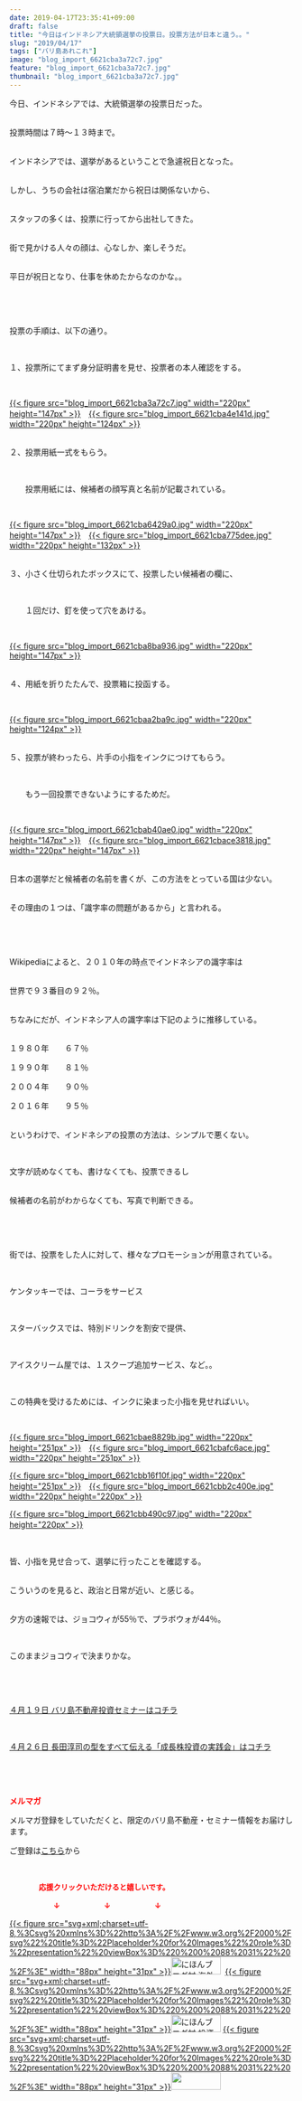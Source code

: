 ```yaml
---
date: 2019-04-17T23:35:41+09:00
draft: false
title: "今日はインドネシア大統領選挙の投票日。投票方法が日本と違う。。"
slug: "2019/04/17"
tags: ["バリ島あれこれ"]
image: "blog_import_6621cba3a72c7.jpg"
feature: "blog_import_6621cba3a72c7.jpg"
thumbnail: "blog_import_6621cba3a72c7.jpg"
---
```

<p>今日、インドネシアでは、大統領選挙の投票日だった。</p><p><br/>投票時間は７時～１３時まで。</p><p><br/>インドネシアでは、選挙があるということで急遽祝日となった。</p><p><br/>しかし、うちの会社は宿泊業だから祝日は関係ないから、</p><p><br/>スタッフの多くは、投票に行ってから出社してきた。</p><p><br/>街で見かける人々の顔は、心なしか、楽しそうだ。</p><p><br/>平日が祝日となり、仕事を休めたからなのかな。。</p><p> </p><p> </p><p>投票の手順は、以下の通り。</p><p> </p><p>１、投票所にてまず身分証明書を見せ、投票者の本人確認をする。</p><p> </p><p><a href="blog_import_6621cba3a72c7.jpg">{{< figure src="blog_import_6621cba3a72c7.jpg" width="220px" height="147px" >}}</a>　<a href="blog_import_6621cba4e141d.jpg">{{< figure src="blog_import_6621cba4e141d.jpg" width="220px" height="124px" >}}</a></p><p><br/>２、投票用紙一式をもらう。</p><p> </p><p>　　投票用紙には、候補者の顔写真と名前が記載されている。</p><p> </p><p><a href="blog_import_6621cba6429a0.jpg">{{< figure src="blog_import_6621cba6429a0.jpg" width="220px" height="147px" >}}</a>　<a href="blog_import_6621cba775dee.jpg">{{< figure src="blog_import_6621cba775dee.jpg" width="220px" height="132px" >}}</a></p><p><br/>３、小さく仕切られたボックスにて、投票したい候補者の欄に、</p><p> </p><p>　　１回だけ、釘を使って穴をあける。</p><p> </p><p><a href="blog_import_6621cba8ba936.jpg">{{< figure src="blog_import_6621cba8ba936.jpg" width="220px" height="147px" >}}</a></p><p><br/>４、用紙を折りたたんで、投票箱に投函する。</p><p> </p><p><a href="blog_import_6621cbaa2ba9c.jpg">{{< figure src="blog_import_6621cbaa2ba9c.jpg" width="220px" height="124px" >}}</a></p><p><br/>５、投票が終わったら、片手の小指をインクにつけてもらう。</p><p> </p><p>　　もう一回投票できないようにするためだ。</p><p> </p><p><a href="blog_import_6621cbab40ae0.jpg">{{< figure src="blog_import_6621cbab40ae0.jpg" width="220px" height="147px" >}}</a>　<a href="blog_import_6621cbace3818.jpg">{{< figure src="blog_import_6621cbace3818.jpg" width="220px" height="147px" >}}</a></p><p><br/>日本の選挙だと候補者の名前を書くが、この方法をとっている国は少ない。</p><p><br/>その理由の１つは、「識字率の問題があるから」と言われる。</p><p> </p><p> </p><p>Wikipediaによると、２０１０年の時点でインドネシアの識字率は</p><p><br/>世界で９３番目の９２％。</p><p><br/>ちなみにだが、インドネシア人の識字率は下記のように推移している。</p><p><br/>１９８０年　　６７％</p><p>１９９０年　　８１％</p><p>２００４年　　９０％</p><p>２０１６年　　９５％</p><p><br/>というわけで、インドネシアの投票の方法は、シンプルで悪くない。</p><p> </p><p>文字が読めなくても、書けなくても、投票できるし</p><p><br/>候補者の名前がわからなくても、写真で判断できる。</p><p> </p><p> </p><p>街では、投票をした人に対して、様々なプロモーションが用意されている。</p><p> </p><p>ケンタッキーでは、コーラをサービス</p><p> </p><p>スターバックスでは、特別ドリンクを割安で提供、</p><p> </p><p>アイスクリーム屋では、１スクープ追加サービス、など。。</p><p> </p><p>この特典を受けるためには、インクに染まった小指を見せればいい。</p><p> </p><p><a href="blog_import_6621cbae8829b.jpg">{{< figure src="blog_import_6621cbae8829b.jpg" width="220px" height="251px" >}}</a>　<a href="blog_import_6621cbafc6ace.jpg">{{< figure src="blog_import_6621cbafc6ace.jpg" width="220px" height="251px" >}}</a></p><p><a href="blog_import_6621cbb16f10f.jpg">{{< figure src="blog_import_6621cbb16f10f.jpg" width="220px" height="251px" >}}</a>　<a href="blog_import_6621cbb2c400e.jpg">{{< figure src="blog_import_6621cbb2c400e.jpg" width="220px" height="220px" >}}</a></p><p><a href="blog_import_6621cbb490c97.jpg">{{< figure src="blog_import_6621cbb490c97.jpg" width="220px" height="220px" >}}</a>　</p><p> </p><p>皆、小指を見せ合って、選挙に行ったことを確認する。</p><p><br/>こういうのを見ると、政治と日常が近い、と感じる。</p><p><br/>夕方の速報では、ジョコウィが55％で、プラボウォが44％。</p><p> </p><p>このままジョコウィで決まりかな。</p><p> </p><p> </p><p><a href="https://ameblo.jp/baliclub/entry-12450684266.html" target="_blank">４月１９日 バリ島不動産投資セミナーはコチラ</a></p><p> </p><p><a href="https://ameblo.jp/baliclub/entry-12450322392.html" target="_blank">４月２６日 長田淳司の型をすべて伝える「成長株投資の実践会」はコチラ</a></p><p> </p><p> </p><p><span style="font-weight: bold;"><span style="color: rgb(255, 0, 0);">メルマガ</span></span></p><p>メルマガ登録をしていただくと、限定のバリ島不動産・セミナー情報をお届けします。</p><p>ご登録は<a href="f9eeVI" target="_blank">こちら</a>から</p><p style="text-align: center;"> </p><p><font color="#ff0000" size="2"><strong>　　　　応援クリックいただけると嬉しいです。</strong></font></p><p><font color="#ff0000" size="2"><strong>　　　　　　↓　　　　　　↓　　　　　　↓</strong></font></p><p><a href="ranking.html?p_cid=01260127" id="&amp;blogmura_banner">{{< figure src="svg+xml;charset=utf-8,%3Csvg%20xmlns%3D%22http%3A%2F%2Fwww.w3.org%2F2000%2Fsvg%22%20title%3D%22Placeholder%20for%20Images%22%20role%3D%22presentation%22%20viewBox%3D%220%200%2088%2031%22%20%2F%3E" width="88px" height="31px" >}}<noscript><img alt="にほんブログ村 海外生活ブログ バリ島情報へ" border="0" height="31" src="//overseas.blogmura.com/bali/img/bali88_31.gif" width="88"></noscript></a>  <a href="ranking.html?p_cid=01260127" id="&amp;blogmura_banner">{{< figure src="svg+xml;charset=utf-8,%3Csvg%20xmlns%3D%22http%3A%2F%2Fwww.w3.org%2F2000%2Fsvg%22%20title%3D%22Placeholder%20for%20Images%22%20role%3D%22presentation%22%20viewBox%3D%220%200%2088%2031%22%20%2F%3E" width="88px" height="31px" >}}<noscript><img alt="にほんブログ村 投資ブログ 不動産投資へ" border="0" height="31" src="//investment.blogmura.com/hudousantoushi/img/hudousantoushi88_31.gif" width="88"></noscript></a> <a href="link.php?1804582" title="人気ブログランキングへ">{{< figure src="svg+xml;charset=utf-8,%3Csvg%20xmlns%3D%22http%3A%2F%2Fwww.w3.org%2F2000%2Fsvg%22%20title%3D%22Placeholder%20for%20Images%22%20role%3D%22presentation%22%20viewBox%3D%220%200%2088%2031%22%20%2F%3E" width="88px" height="31px" >}}<noscript><img border="0" height="31" src="https://blog.with2.net/img/banner/banner_22.gif" width="88"></noscript></a></p><p> </p>

